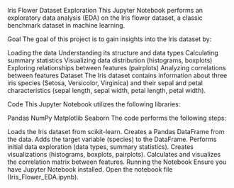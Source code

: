 Iris Flower Dataset Exploration
This Jupyter Notebook performs an exploratory data analysis (EDA) on the Iris flower dataset, a classic benchmark dataset in machine learning.

Goal
The goal of this project is to gain insights into the Iris dataset by:

Loading the data
Understanding its structure and data types
Calculating summary statistics
Visualizing data distribution (histograms, boxplots)
Exploring relationships between features (pairplots)
Analyzing correlations between features
Dataset
The Iris dataset contains information about three iris species (Setosa, Versicolor, Virginica) and their sepal and petal characteristics (sepal length, sepal width, petal length, petal width).

Code
This Jupyter Notebook utilizes the following libraries:

Pandas
NumPy
Matplotlib
Seaborn
The code performs the following steps:

Loads the Iris dataset from scikit-learn.
Creates a Pandas DataFrame from the data.
Adds the target variable (species) to the DataFrame.
Performs initial data exploration (data types, summary statistics).
Creates visualizations (histograms, boxplots, pairplots).
Calculates and visualizes the correlation matrix between features.
Running the Notebook
Ensure you have Jupyter Notebook installed.
Open the notebook file (Iris_Flower_EDA.ipynb).

